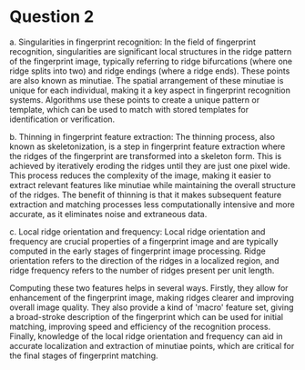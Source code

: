# Question 2

a. Singularities in fingerprint recognition:
In the field of fingerprint recognition, singularities are significant local structures in the ridge pattern of the fingerprint image, typically referring to ridge bifurcations (where one ridge splits into two) and ridge endings (where a ridge ends). These points are also known as minutiae. The spatial arrangement of these minutiae is unique for each individual, making it a key aspect in fingerprint recognition systems. Algorithms use these points to create a unique pattern or template, which can be used to match with stored templates for identification or verification.

b. Thinning in fingerprint feature extraction:
The thinning process, also known as skeletonization, is a step in fingerprint feature extraction where the ridges of the fingerprint are transformed into a skeleton form. This is achieved by iteratively eroding the ridges until they are just one pixel wide. This process reduces the complexity of the image, making it easier to extract relevant features like minutiae while maintaining the overall structure of the ridges. The benefit of thinning is that it makes subsequent feature extraction and matching processes less computationally intensive and more accurate, as it eliminates noise and extraneous data.

c. Local ridge orientation and frequency:
Local ridge orientation and frequency are crucial properties of a fingerprint image and are typically computed in the early stages of fingerprint image processing. Ridge orientation refers to the direction of the ridges in a localized region, and ridge frequency refers to the number of ridges present per unit length. 

Computing these two features helps in several ways. Firstly, they allow for enhancement of the fingerprint image, making ridges clearer and improving overall image quality. They also provide a kind of 'macro' feature set, giving a broad-stroke description of the fingerprint which can be used for initial matching, improving speed and efficiency of the recognition process. Finally, knowledge of the local ridge orientation and frequency can aid in accurate localization and extraction of minutiae points, which are critical for the final stages of fingerprint matching.